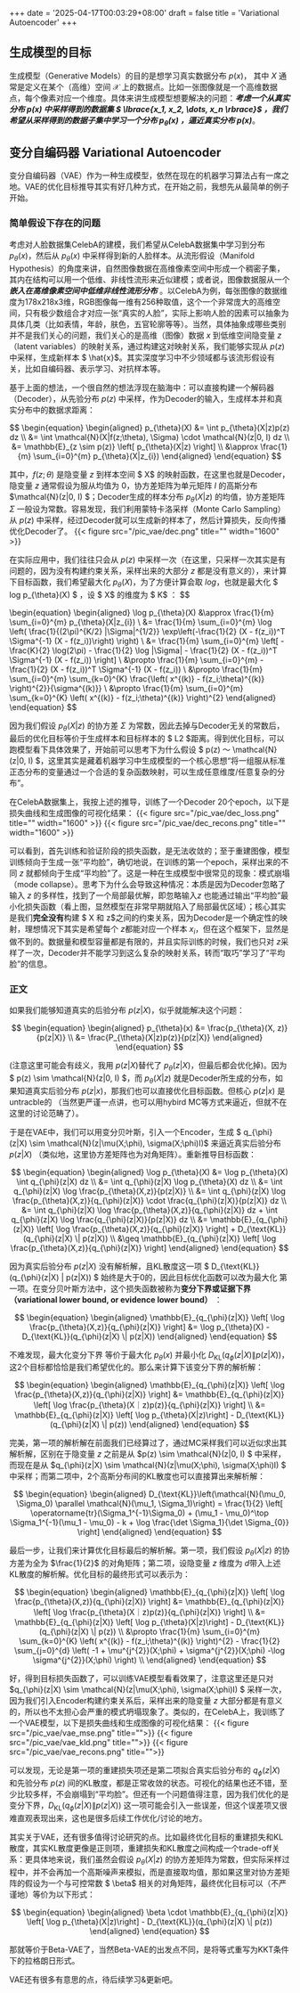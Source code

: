 +++
date = '2025-04-17T00:03:29+08:00'
draft = false
title = 'Variational Autoencoder'
+++

## 生成模型的目标

生成模型（Generative Models）的目的是想学习真实数据分布 $p(x)$， 其中 $X$ 通常是定义在某个（高维）空间 $\mathcal{X}$ 上的数据点。比如一张图像就是一个高维数据点，每个像素对应一个维度。具体来讲生成模型想要解决的问题：***考虑一个从真实分布 $p(x)$ 中采样得到的数据集 $ \lbrace{x_1, x_2, \dots, x_n \rbrace}$  ，我们希望从采样得到的数据子集中学习一个分布 $p_\theta(x)$ ，逼近真实分布 $p(x)$***。

## 变分自编码器 Variational Autoencoder
变分自编码器（VAE）作为一种生成模型，依然在现在的机器学习算法占有一席之地。VAE的优化目标推导其实有好几种方式，在开始之前，我想先从最简单的例子开始。

### 简单假设下存在的问题
考虑对人脸数据集CelebA的建模，我们希望从CelebA数据集中学习到分布 $p_\theta(x)$，然后从 $p_\theta(x)$ 中采样得到新的人脸样本。从流形假设（Manifold Hypothesis）的角度来讲，自然图像数据在高维像素空间中形成一个稠密子集，其内在结构可以用一个低维、非线性流形来近似建模；或者说，图像数据服从一个 ***嵌入在高维像素空间中低维非线性流形分布*** 。以CelebA为例，每张图像的数据维度为178x218x3维，RGB图像每一维有256种取值，这个一个非常庞大的高维空间，只有极少数组合才对应一张“真实的人脸”，实际上影响人脸的因素可以抽象为具体几类（比如表情，年龄，肤色，五官轮廓等等）。当然，具体抽象成哪些类别并不是我们关心的问题，我们关心的是高维（图像）数据 $x$ 到低维空间隐变量 $z$（latent variables）的映射关系，通过构建这对映射关系，我们能够实现从 $p(z)$ 中采样，生成新样本 $ \hat{x}$。其实深度学习中不少领域都与该流形假设有关，比如自编码器、表示学习、对抗样本等。

基于上面的想法，一个很自然的想法浮现在脑海中：可以直接构建一个解码器（Decoder），从先验分布 $p(z)$ 中采样，作为Decoder的输入，生成样本并和真实分布中的数据求距离：

$$
\begin{equation}
\begin{aligned}
p_{\theta}(X) &= \int p_{\theta}(X|z)p(z) dz \\
     &= \int \mathcal{N}(X|f(z;\theta), \Sigma) \cdot \mathcal{N}(z|0, I) dz \\
     &= \mathbb{E}_{z \sim p(z)} \left[ p_{\theta}(X|z) \right] \\
     &\approx \frac{1}{m} \sum_{i=0}^{m} p_{\theta}(X|z_{i})
\end{aligned}
\end{equation}
$$

其中，$f(z;\theta)$ 是隐变量 $z$ 到样本空间 $ X$ 的映射函数，在这里也就是Decoder，隐变量 $z$ 通常假设为服从均值为 $0$，协方差矩阵为单元矩阵 $I$ 的高斯分布 $\mathcal{N}(z|0, I) $；Decoder生成的样本分布 $p_{\theta}(X|z)$ 的均值，协方差矩阵 $\Sigma$ 一般设为常数。容易发现，我们利用蒙特卡洛采样（Monte Carlo Sampling）从 $p(z)$ 中采样，经过Decoder就可以生成新的样本了，然后计算损失，反向传播优化Decoder了。
{{< figure src="/pic_vae/dec.png"  title="" width="1600" >}}


在实际应用中，我们往往只会从 $p(z)$ 中采样一次（在这里，只采样一次其实是有问题的，因为没有构建约束关系，采样出来的大部分 $z$ 都是没有意义的），来计算下目标函数，我们希望最大化 $p_{\theta}(X)$，为了方便计算会取 $log$，也就是最大化 $ log p_{\theta}(X) $ ，设 $ X$ 的维度为 $ K$ ：
$$

\begin{equation}
\begin{aligned}
\log p_{\theta}(X) &\approx \frac{1}{m} \sum_{i=0}^{m} p_{\theta}(X|z_{i}) \\
    &= \frac{1}{m} \sum_{i=0}^{m} \log \left( \frac{1}{(2\pi)^{K/2} |\Sigma|^{1/2}} \exp\left(-\frac{1}{2} (X - f(z_i))^T \Sigma^{-1} (X - f(z_i))\right) \right) \\
    &= \frac{1}{m} \sum_{i=0}^{m} \left[ -\frac{K}{2} \log(2\pi) - \frac{1}{2} \log |\Sigma| - \frac{1}{2} (X - f(z_i))^T \Sigma^{-1} (X - f(z_i)) \right] \\
    &\propto \frac{1}{m} \sum_{i=0}^{m} - \frac{1}{2} (X - f(z_i))^T \Sigma^{-1} (X - f(z_i)) \\ 
    &\propto \frac{1}{m} \sum_{i=0}^{m} \sum_{k=0}^{K} \frac{\left( x^{(k)} - f(z_i;\theta)^{(k)} \right)^{2}}{\sigma^{(k)}} \\
    &\propto \frac{1}{m} \sum_{i=0}^{m} \sum_{k=0}^{K} \left( x^{(k)} - f(z_i;\theta)^{(k)} \right)^{2}
\end{aligned}
\end{equation}
$$

因为我们假设 $p_{\theta}(X|z)$ 的协方差 $\Sigma$ 为常数，因此去掉与Decoder无关的常数后，最后的优化目标等价于生成样本和目标样本的 $ L2 $距离。得到优化目标，可以跑模型看下具体效果了，开始前可以思考下为什么假设 $ p(z) ～ \mathcal{N}(z|0, I) $，这里其实是藏着机器学习中生成模型的一个核心思想“将一组服从标准正态分布的变量通过一个合适的复杂函数映射，可以生成任意维度/任意复杂的分布”。

在CelebA数据集上，我按上述的推导，训练了一个Decoder 20个epoch，以下是损失曲线和生成图像的可视化结果：
{{< figure src="/pic_vae/dec_loss.png" title="" width="1600" >}}
{{< figure src="/pic_vae/dec_recons.png" title="" width="1600" >}}

可以看到，首先训练和验证阶段的损失函数，是无法收敛的；至于重建图像，模型训练倾向于生成一张“平均脸”，确切地说，在训练的第一个epoch，采样出来的不同 $z$ 就都倾向于生成“平均脸”了。这是一种在生成模型中很常见的现象：模式崩塌（mode collapse）。思考下为什么会导致这种情况：本质是因为Decoder忽略了输入 $z$ 的多样性，找到了一个局部最优解，即忽略输入$z$ 也能通过输出“平均脸”最小化损失函数（看上图，显然模型在非常早期就陷入了局部最优区域）；核心其实是我们**完全没有**构建 $ X 和 z$之间的约束关系，因为Decoder是一个确定性的映射，理想情况下其实是希望每个 $z$都能对应一个样本 $x_{i}$，但在这个框架下，显然是做不到的。数据量和模型容量都是有限的，并且实际训练的时候，我们也只对 $z$采样了一次，Decoder并不能学习到这么复杂的映射关系，转而“取巧”学习了“平均脸”的信息。

### 正文
如果我们能够知道真实的后验分布 $p(z|X)$，似乎就能解决这个问题：

$$
\begin{equation}
\begin{aligned}
p_{\theta}(x) &= \frac{p_{\theta}(X, z)}{p(z|X)} \\
    &= \frac{P_{\theta}(X|z)p(z)}{p(z|X)}
\end{aligned}
\end{equation}
$$

(注意这里可能会有歧义，我用 $p(z|X)$替代了 $p_{\theta}(z|X)$，但最后都会优化掉)。因为 $ p(z) \sim \mathcal{N}(z|0, I) $，而 $p_{\theta}(X|z)$ 就是Decoder所生成的分布，如果知道真实后验分布 $p(z|x)$，那我们也可以直接优化目标函数。但核心 $p(z|x)$ 是untracble的 （当然更严谨一点讲，也可以用hybird MC等方式来逼近，但就不在这里的讨论范畴了）。

于是在VAE中，我们可以用变分贝叶斯，引入一个Encoder，生成 $ q_{\phi}(z|X) \sim \mathcal{N}(z|\mu(X;\phi), \sigma(X;\phi)I)$ 来逼近真实后验分布 $p(z|X)$ （类似地，这里协方差矩阵也为对角矩阵）。重新推导目标函数：

$$
\begin{equation}
\begin{aligned}
\log p_{\theta}(X) &= \log p_{\theta}(X) \int q_{\phi}(z|X) dz \\
    &= \int q_{\phi}(z|X) \log p_{\theta}(X) dz \\ 
    &= \int q_{\phi}(z|X) \log \frac{p_{\theta}(X,z)}{p(z|X)}  \\ 
    &= \int q_{\phi}(z|X) \log \frac{p_{\theta}(X,z)}{q_{\phi}(z|X)} \cdot \frac{q_{\phi}(z|X)}{p(z|X)} dz \\
    &= \int q_{\phi}(z|X) \log \frac{p_{\theta}(X,z)}{q_{\phi}(z|X)} dz +  \int q_{\phi}(z|X) \log \frac{q_{\phi}(z|X)}{p(z|X)} dz \\
    &= \mathbb{E}_{q_{\phi}(z|X)} \left[ \log \frac{p_{\theta}(X,z)}{q_{\phi}(z|X)} \right] + D_{\text{KL}}(q_{\phi}(z|X) \| p(z|X)) \\
    &\geq \mathbb{E}_{q_{\phi}(z|X)} \left[ \log \frac{p_{\theta}(X,z)}{q_{\phi}(z|X)} \right]
\end{aligned}
\end{equation}
$$

因为真实后验分布 $p(z|X)$ 没有解析解，且KL散度这一项 $ D_{\text{KL}}(q_{\phi}(z|X) \| p(z|X)) $ 始终是大于0的，因此目标优化函数可以改为最大化 第一项。在变分贝叶斯方法中，这个损失函数被称为**变分下界或证据下界（variational lower bound, or evidence lower bound）** ：

$$
\begin{equation}
\begin{aligned}
\mathbb{E}_{q_{\phi}(z|X)} \left[ \log \frac{p_{\theta}(X,z)}{q_{\phi}(z|X)} \right] &= \log p_{\theta}(X) - D_{\text{KL}}(q_{\phi}(z|X) \| p(z|X))
\end{aligned}
\end{equation}
$$

不难发现，最大化变分下界 等价于最大化 $p_{\theta}(x)$ 并最小化 $D_{\text{KL}}(q_{\phi}(z|X) \| p(z|X))$，这2个目标都恰恰是我们希望优化的。那么来计算下该变分下界的解析解：

$$
\begin{equation}
\begin{aligned}
\mathbb{E}_{q_{\phi}(z|X)} \left[ \log \frac{p_{\theta}(X,z)}{q_{\phi}(z|X)} \right] &= \mathbb{E}_{q_{\phi}(z|X)} \left[ \log \frac{p_{\theta}(X｜z)p(z)}{q_{\phi}(z|X)} \right] \\
    &= \mathbb{E}_{q_{\phi}(z|X)} \left[ \log p_{\theta}(X|z)\right] - D_{\text{KL}}(q_{\phi}(z|X) \| p(z))
\end{aligned}
\end{equation}
$$

完美，第一项的解析解在前面我们已经算过了，通过MC采样我们可以近似求出其解析解，区别在于隐变量 $z$ 之前是从 $p(z) \sim \mathcal{N}(z|0, I) $ 中采样，而现在是从 $q_{\phi}(z|X) \sim \mathcal{N}(z|\mu(X;\phi), \sigma(X;\phi)I) $ 中采样；而第二项中，2个高斯分布间的KL散度也可以直接算出来解析解：

$$
\begin{equation}
\begin{aligned}
D_{\text{KL}}\left(\mathcal{N}(\mu_0, \Sigma_0) \parallel \mathcal{N}(\mu_1, \Sigma_1)\right) = \frac{1}{2} \left[
\operatorname{tr}(\Sigma_1^{-1}\Sigma_0) + (\mu_1 - \mu_0)^\top \Sigma_1^{-1}(\mu_1 - \mu_0) - k + \log \frac{\det \Sigma_1}{\det \Sigma_{0}} \right]
\end{aligned}
\end{equation}
$$

最后一步，让我们来计算优化目标最后的解析解。第一项，我们假设 $p_{\theta}(X|z)$ 的协方差为全为 $\frac{1}{2}$ 的对角矩阵；第二项，设隐变量 $z$ 维度为 $d$带入上述KL散度的解析解。优化目标的最终形式可以表示为：

$$
\begin{equation}
\begin{aligned}
\mathbb{E}_{q_{\phi}(z|X)} \left[ \log \frac{p_{\theta}(X,z)}{q_{\phi}(z|X)} \right] &= \mathbb{E}_{q_{\phi}(z|X)} \left[ \log \frac{p_{\theta}(X｜z)p(z)}{q_{\phi}(z|X)} \right] \\
    &= \mathbb{E}_{q_{\phi}(z|X)} \left[ \log p_{\theta}(X|z)\right] - D_{\text{KL}}(q_{\phi}(z|X) \| p(z)) \\
    &\propto \frac{1}{m} \sum_{i=0}^{m} \sum_{k=0}^{K} \left( x^{(k)} - f(z_i;\theta)^{(k)} \right)^{2} - \frac{1}{2} \sum_{j=0}^{d} \left( -1 +  \mu^{j^{2}}(X;\phi) + \sigma^{j^{2}}(X;\phi) -\log \sigma^{j^{2}}(X;\phi) \right) \\ 
\end{aligned}
\end{equation}
$$

好，得到目标损失函数了，可以训练VAE模型看看效果了，注意这里还是只对 $q_{\phi}(z|X) \sim \mathcal{N}(z|\mu(X;\phi), \sigma(X;\phi)I) $ 采样一次，因为我们引入Encoder构建约束关系后，采样出来的隐变量 $z$ 大部分都是有意义的，所以也不太担心会严重的模式坍塌现象了。类似的，在CelebA上，我训练了一个VAE模型，以下是损失曲线和生成图像的可视化结果：
{{< figure src="/pic_vae/vae_mse.png" title="">}}
{{< figure src="/pic_vae/vae_kld.png" title="">}}
{{< figure src="/pic_vae/vae_recons.png" title="">}}

可以发现，无论是第一项的重建损失项还是第二项拟合真实后验分布的 $q_{\phi}(z|X)$ 和先验分布 $p(z)$ 间的KL散度，都是正常收敛的状态。可视化的结果也还不错，至少比较多样，不会崩塌到“平均脸”。但还有一个问题值得注意，因为我们优化的是变分下界，$D_{\text{KL}}(q_{\phi}(z|X) \| p(z|X))$ 这一项可能会引入一些误差，但这个误差项又很难直观表现出来，这也是很多后续工作优化/讨论的地方。

其实关于VAE，还有很多值得讨论研究的点。比如最终优化目标的重建损失和KL散度，其实KL散度更像是正则项，重建损失和KL散度之间构成一个trade-off关系：更具体地来说，我们虽然会假设 $p_{\theta}(X|z)$ 的协方差矩阵为常数，但实际采样过程中，并不会再加一个高斯噪声来模拟，而是直接取均值，那如果这里对协方差矩阵的假设为一个与可控常数 $ \beta$ 相关的对角矩阵，最终优化目标可以（不严谨地）等价为以下形式：

$$
\begin{equation}
\begin{aligned}
\beta \cdot \mathbb{E}_{q_{\phi}(z|X)} \left[ \log p_{\theta}(X|z)\right] - D_{\text{KL}}(q_{\phi}(z|X) \| p(z)) 
\end{aligned}
\end{equation}
$$

那就等价于Beta-VAE了，当然Beta-VAE的出发点不同，是将等式重写为KKT条件下的拉格朗日形式。

VAE还有很多有意思的点，待后续学习&更新吧。
<!-- $$
\begin{aligned}
p(X) &= \int p(X|z; \theta)p(z) dz \\
&= \int \mathcal{N}(X|f(z;\theta), \sigma^2) \cdot \mathcal{N}(z|0, I) dz \\
&= \mathbb{E}_{z \sim p(z)} \left[ p(X|z; \theta) \right]
\end{aligned}
$$ -->

<!-- baseURL = 'https://googolxx.github.io/Renjie/' -->
<!-- baseURL = 'https://example.org/' -->

<!-- This is my first log, let's talk about Variational Autoencoder(VAE). -->

<!-- baseURL = "https://googolxx.github.io/Renjie/"
publishDir = "public"
math = true -->
